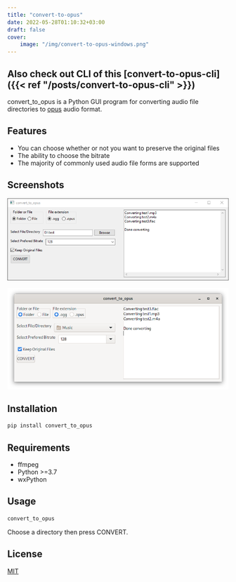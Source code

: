```yaml
---
title: "convert-to-opus"
date: 2022-05-28T01:10:32+03:00
draft: false
cover:
    image: "/img/convert-to-opus-windows.png"
---
```


## Also check out CLI of this [convert-to-opus-cli]({{< ref "/posts/convert-to-opus-cli" >}})

convert_to_opus is a Python GUI program for converting audio file directories to [opus](https://opus-codec.org/) audio format.

## Features

- You can choose whether or not you want to preserve the original files
- The ability to choose the bitrate
- The majority of commonly used audio file forms are supported

## Screenshots

![ScreenShot1](/img/convert-to-opus-windows.png)

![ScreenShot2](/img/convert-to-opus-linux.png)

## Installation

```bash
pip install convert_to_opus
```

## Requirements

- ffmpeg
- Python >=3.7
- wxPython

## Usage

```bash
convert_to_opus
```

Choose a directory then press CONVERT.

## License

[MIT](https://choosealicense.com/licenses/mit/)
